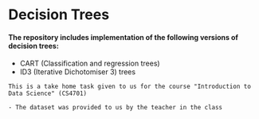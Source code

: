 # Decision Trees

#### The repository includes implementation of the following versions of decision trees:

- CART (Classification and regression trees)
- ID3 (Iterative Dichotomiser 3) trees

```
This is a take home task given to us for the course "Introduction to Data Science" (CS4701)

- The dataset was provided to us by the teacher in the class
```
